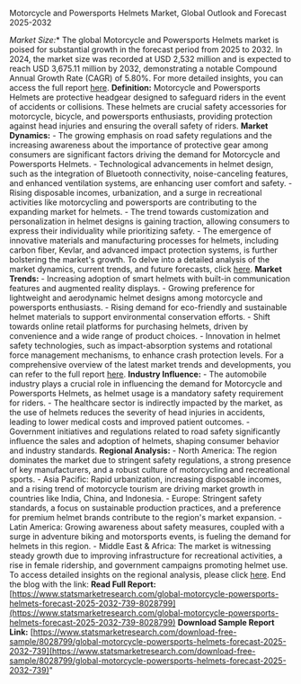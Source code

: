 Motorcycle and Powersports Helmets Market, Global Outlook and Forecast 2025-2032 

*Market Size:** The global Motorcycle and Powersports Helmets market is poised for substantial growth in the forecast period from 2025 to 2032. In 2024, the market size was recorded at USD 2,532 million and is expected to reach USD 3,675.11 million by 2032, demonstrating a notable Compound Annual Growth Rate (CAGR) of 5.80%. For more detailed insights, you can access the full report [here](https://www.statsmarketresearch.com/global-motorcycle-powersports-helmets-forecast-2025-2032-739-8028799). **Definition:** Motorcycle and Powersports Helmets are protective headgear designed to safeguard riders in the event of accidents or collisions. These helmets are crucial safety accessories for motorcycle, bicycle, and powersports enthusiasts, providing protection against head injuries and ensuring the overall safety of riders. **Market Dynamics:** - The growing emphasis on road safety regulations and the increasing awareness about the importance of protective gear among consumers are significant factors driving the demand for Motorcycle and Powersports Helmets. - Technological advancements in helmet design, such as the integration of Bluetooth connectivity, noise-canceling features, and enhanced ventilation systems, are enhancing user comfort and safety. - Rising disposable incomes, urbanization, and a surge in recreational activities like motorcycling and powersports are contributing to the expanding market for helmets. - The trend towards customization and personalization in helmet designs is gaining traction, allowing consumers to express their individuality while prioritizing safety. - The emergence of innovative materials and manufacturing processes for helmets, including carbon fiber, Kevlar, and advanced impact protection systems, is further bolstering the market's growth. To delve into a detailed analysis of the market dynamics, current trends, and future forecasts, click [here](https://www.statsmarketresearch.com/global-motorcycle-powersports-helmets-forecast-2025-2032-739-8028799). **Market Trends:** - Increasing adoption of smart helmets with built-in communication features and augmented reality displays. - Growing preference for lightweight and aerodynamic helmet designs among motorcycle and powersports enthusiasts. - Rising demand for eco-friendly and sustainable helmet materials to support environmental conservation efforts. - Shift towards online retail platforms for purchasing helmets, driven by convenience and a wide range of product choices. - Innovation in helmet safety technologies, such as impact-absorption systems and rotational force management mechanisms, to enhance crash protection levels. For a comprehensive overview of the latest market trends and developments, you can refer to the full report [here](https://www.statsmarketresearch.com/global-motorcycle-powersports-helmets-forecast-2025-2032-739-8028799). **Industry Influence:** - The automobile industry plays a crucial role in influencing the demand for Motorcycle and Powersports Helmets, as helmet usage is a mandatory safety requirement for riders. - The healthcare sector is indirectly impacted by the market, as the use of helmets reduces the severity of head injuries in accidents, leading to lower medical costs and improved patient outcomes. - Government initiatives and regulations related to road safety significantly influence the sales and adoption of helmets, shaping consumer behavior and industry standards. **Regional Analysis:** - North America: The region dominates the market due to stringent safety regulations, a strong presence of key manufacturers, and a robust culture of motorcycling and recreational sports. - Asia Pacific: Rapid urbanization, increasing disposable incomes, and a rising trend of motorcycle tourism are driving market growth in countries like India, China, and Indonesia. - Europe: Stringent safety standards, a focus on sustainable production practices, and a preference for premium helmet brands contribute to the region's market expansion. - Latin America: Growing awareness about safety measures, coupled with a surge in adventure biking and motorsports events, is fueling the demand for helmets in this region. - Middle East & Africa: The market is witnessing steady growth due to improving infrastructure for recreational activities, a rise in female ridership, and government campaigns promoting helmet use. To access detailed insights on the regional analysis, please click [here](https://www.statsmarketresearch.com/global-motorcycle-powersports-helmets-forecast-2025-2032-739-8028799). End the blog with the link: **Read Full Report:** [https://www.statsmarketresearch.com/global-motorcycle-powersports-helmets-forecast-2025-2032-739-8028799](https://www.statsmarketresearch.com/global-motorcycle-powersports-helmets-forecast-2025-2032-739-8028799) **Download Sample Report Link:** [https://www.statsmarketresearch.com/download-free-sample/8028799/global-motorcycle-powersports-helmets-forecast-2025-2032-739](https://www.statsmarketresearch.com/download-free-sample/8028799/global-motorcycle-powersports-helmets-forecast-2025-2032-739)" 
